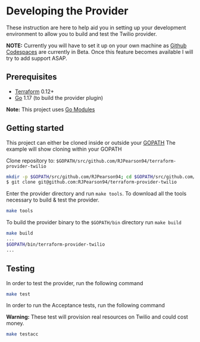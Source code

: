 # Developing the Provider

These instruction are here to help aid you in setting up your development environment to allow you to build and test the Twilio provider.

**NOTE:** Currently you will have to set it up on your own machine as [Github Codespaces](https://github.com/features/codespaces/) are currently in Beta. Once this feature becomes available I will try to add support ASAP.

## Prerequisites

- [Terraform](https://www.terraform.io/downloads.html) 0.12+
- [Go](https://golang.org/doc/install) 1.17 (to build the provider plugin)

**Note:** This project uses [Go Modules](https://blog.golang.org/using-go-modules)

## Getting started

This project can either be cloned inside or outside your [GOPATH](http://golang.org/doc/code.html#GOPATH) The example will show cloning within your GOPATH

Clone repository to: `$GOPATH/src/github.com/RJPearson94/terraform-provider-twilio`

```sh
mkdir -p $GOPATH/src/github.com/RJPearson94; cd $GOPATH/src/github.com/RJPearson94
$ git clone git@github.com:RJPearson94/terraform-provider-twilio
```

Enter the provider directory and run `make tools`. To download all the tools necessary to build & test the provider.

```sh
make tools
```

To build the provider binary to the `$GOPATH/bin` directory run `make build`

```sh
make build
...
$GOPATH/bin/terraform-provider-twilio
...
```

## Testing

In order to test the provider, run the following command

```sh
make test
```

In order to run the Acceptance tests, run the following command

**Warning:** These test will provision real resources on Twilio and could cost money.

```sh
make testacc
```
